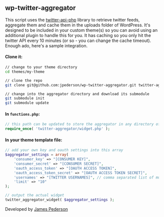 ## wp-twitter-aggregator

This script uses the [twitter-api-php](https://github.com/J7mbo/twitter-api-php) library to retrieve twitter feeds, aggregate them and cache them in the uploads folder of WordPress. It's designed to be included in your custom theme(s) so you can avoid using an additional plugin to handle this for you. It has caching so you only hit the twitter API every 10 minutes (or so - you can change the cache timeout). Enough ado, here's a sample integration.

#### Clone it:

```sh
// change to your theme directory
cd themes/my-theme

// clone the repo
git clone git@github.com:jpederson/wp-twitter-aggregator.git twitter-aggregator

// change into the aggregator directory and download its submodule
git submodule init
git submodule update
```

#### In `functions.php`:

```php
// this path can be updated to store the aggregator in any directory of your theme.
require_once( 'twitter-aggregator/widget.php' );
```

#### In your theme template file:

```php
// add your own key and oauth settings into this array
$aggregator_settings = array(
    'consumer_key' => "[CONSUMER KEY]",
    'consumer_secret' => "[CONSUMER SECRET]",
    'oauth_access_token' => "[OAUTH ACCESS TOKEN]",
    'oauth_access_token_secret' => "[OAUTH ACCESS TOKEN SECRET]",
    'usernames' => "[TWITTER USERNAMES]", // comma separated list of multiple twitter handles.
    'limit' => "10"
);

// output the actual widget
twitter_aggregator_widget( $aggregator_settings );
```

Developed by [James Pederson](http://jpederson.com)